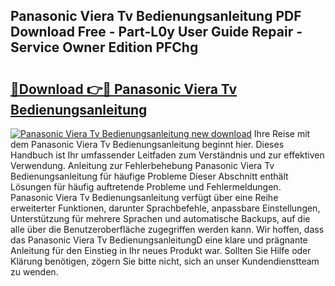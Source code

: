 ## Panasonic Viera Tv Bedienungsanleitung PDF Download Free - Part-L0y User Guide Repair - Service Owner Edition PFChg

# <h2><a href="http://df54o26.blite.top/?on=Panasonic+Viera+Tv+Bedienungsanleitung">🔗Download 👉🔴 Panasonic Viera Tv Bedienungsanleitung</a></h2>

[![Panasonic Viera Tv Bedienungsanleitung new download](https://i.imgur.com/lujVjoI.png)](http://df54o26.blite.top/?on=Panasonic+Viera+Tv+Bedienungsanleitung)
Ihre Reise mit dem Panasonic Viera Tv Bedienungsanleitung beginnt hier. Dieses Handbuch ist Ihr umfassender Leitfaden zum Verständnis und zur effektiven Verwendung. Anleitung zur Fehlerbehebung Panasonic Viera Tv Bedienungsanleitung für häufige Probleme Dieser Abschnitt enthält Lösungen für häufig auftretende Probleme und Fehlermeldungen. Panasonic Viera Tv Bedienungsanleitung verfügt über eine Reihe erweiterter Funktionen, darunter Sprachbefehle, anpassbare Einstellungen, Unterstützung für mehrere Sprachen und automatische Backups, auf die alle über die Benutzeroberfläche zugegriffen werden kann. Wir hoffen, dass das Panasonic Viera Tv BedienungsanleitungD eine klare und prägnante Anleitung für den Einstieg in Ihr neues Produkt war. Sollten Sie Hilfe oder Klärung benötigen, zögern Sie bitte nicht, sich an unser Kundendienstteam zu wenden.
